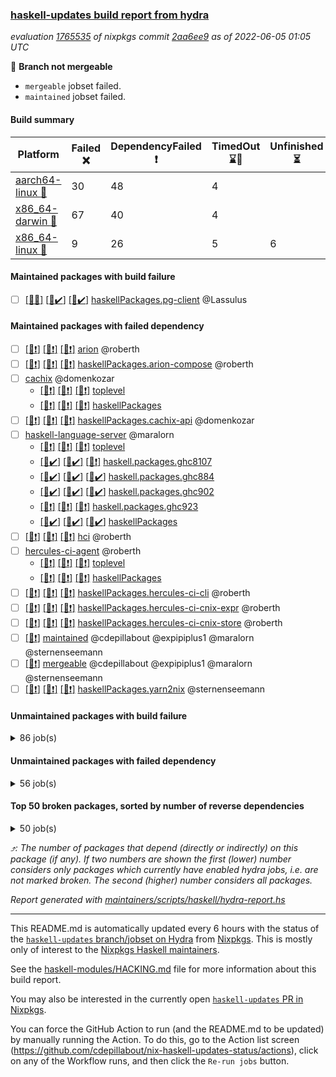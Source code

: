 ### [haskell-updates build report from hydra](https://hydra.nixos.org/jobset/nixpkgs/haskell-updates)
*evaluation [1765535](https://hydra.nixos.org/eval/1765535) of nixpkgs commit [2aa6ee9](https://github.com/NixOS/nixpkgs/commits/2aa6ee92a627fdd39fcf81d7ec6003015d192742) as of 2022-06-05 01:05 UTC*

:red_circle: **Branch not mergeable**
  * `mergeable` jobset failed.
  * `maintained` jobset failed.

#### Build summary

 | Platform | Failed :x: | DependencyFailed :heavy_exclamation_mark: | TimedOut :hourglass::no_entry_sign: | Unfinished :hourglass_flowing_sand: | Success :heavy_check_mark: | 
 | --- | --- | --- | --- | --- | --- | 
 | [aarch64-linux :iphone:](https://hydra.nixos.org/eval/1765535?filter=.aarch64-linux) | 30 | 48 | 4 |  | 6226 | 
 | [x86_64-darwin :apple:](https://hydra.nixos.org/eval/1765535?filter=.x86_64-darwin) | 67 | 40 | 4 |  | 6141 | 
 | [x86_64-linux :penguin:](https://hydra.nixos.org/eval/1765535?filter=.x86_64-linux) | 9 | 26 | 5 | 6 | 6294 | 
#### Maintained packages with build failure
- [ ] [[:iphone::x:]](https://hydra.nixos.org/build/179079397) [[:apple::heavy_check_mark:]](https://hydra.nixos.org/build/179066331) [[:penguin::heavy_check_mark:]](https://hydra.nixos.org/build/179069420) [haskellPackages.pg-client](https://hydra.nixos.org/eval/1765535?filter=haskellPackages.pg-client) @Lassulus
#### Maintained packages with failed dependency
- [ ] [[:iphone::heavy_exclamation_mark:]](https://hydra.nixos.org/build/179291064) [[:apple::heavy_exclamation_mark:]](https://hydra.nixos.org/build/179290608) [[:penguin::heavy_exclamation_mark:]](https://hydra.nixos.org/build/179290209) [arion](https://hydra.nixos.org/eval/1765535?filter=arion) @roberth
- [ ] [[:iphone::heavy_exclamation_mark:]](https://hydra.nixos.org/build/179290995) [[:apple::heavy_exclamation_mark:]](https://hydra.nixos.org/build/179290287) [[:penguin::heavy_exclamation_mark:]](https://hydra.nixos.org/build/179290649) [haskellPackages.arion-compose](https://hydra.nixos.org/eval/1765535?filter=haskellPackages.arion-compose) @roberth
- [ ] [cachix](https://hydra.nixos.org/eval/1765535?filter=cachix) @domenkozar
  - [[:iphone::heavy_exclamation_mark:]](https://hydra.nixos.org/build/179290182) [[:apple::heavy_exclamation_mark:]](https://hydra.nixos.org/build/179290999) [[:penguin::heavy_exclamation_mark:]](https://hydra.nixos.org/build/179290756) [toplevel](https://hydra.nixos.org/eval/1765535?filter=cachix)
  - [[:iphone::heavy_exclamation_mark:]](https://hydra.nixos.org/build/179290939) [[:apple::heavy_exclamation_mark:]](https://hydra.nixos.org/build/179289936) [[:penguin::heavy_exclamation_mark:]](https://hydra.nixos.org/build/179290699) [haskellPackages](https://hydra.nixos.org/eval/1765535?filter=haskellPackages.cachix)
- [ ] [[:iphone::heavy_exclamation_mark:]](https://hydra.nixos.org/build/179290328) [[:apple::heavy_exclamation_mark:]](https://hydra.nixos.org/build/179291065) [[:penguin::heavy_exclamation_mark:]](https://hydra.nixos.org/build/179290063) [haskellPackages.cachix-api](https://hydra.nixos.org/eval/1765535?filter=haskellPackages.cachix-api) @domenkozar
- [ ] [haskell-language-server](https://hydra.nixos.org/eval/1765535?filter=haskell-language-server) @maralorn
  - [[:iphone::heavy_exclamation_mark:]](https://hydra.nixos.org/build/179291238) [[:apple::heavy_exclamation_mark:]](https://hydra.nixos.org/build/179291090) [[:penguin::heavy_exclamation_mark:]](https://hydra.nixos.org/build/179291210) [toplevel](https://hydra.nixos.org/eval/1765535?filter=haskell-language-server)
  - [[:iphone::heavy_check_mark:]](https://hydra.nixos.org/build/179290920) [[:apple::heavy_check_mark:]](https://hydra.nixos.org/build/179290841) [[:penguin::heavy_exclamation_mark:]](https://hydra.nixos.org/build/179290498) [haskell.packages.ghc8107](https://hydra.nixos.org/eval/1765535?filter=haskell.packages.ghc8107.haskell-language-server)
  - [[:iphone::heavy_check_mark:]](https://hydra.nixos.org/build/179290660) [[:apple::heavy_check_mark:]](https://hydra.nixos.org/build/179290006) [[:penguin::heavy_check_mark:]](https://hydra.nixos.org/build/179290339) [haskell.packages.ghc884](https://hydra.nixos.org/eval/1765535?filter=haskell.packages.ghc884.haskell-language-server)
  - [[:iphone::heavy_check_mark:]](https://hydra.nixos.org/build/179289855) [[:apple::heavy_check_mark:]](https://hydra.nixos.org/build/179289944) [[:penguin::heavy_check_mark:]](https://hydra.nixos.org/build/179290014) [haskell.packages.ghc902](https://hydra.nixos.org/eval/1765535?filter=haskell.packages.ghc902.haskell-language-server)
  - [[:iphone::heavy_exclamation_mark:]](https://hydra.nixos.org/build/179291085) [[:apple::heavy_exclamation_mark:]](https://hydra.nixos.org/build/179290987) [[:penguin::heavy_exclamation_mark:]](https://hydra.nixos.org/build/179290738) [haskell.packages.ghc923](https://hydra.nixos.org/eval/1765535?filter=haskell.packages.ghc923.haskell-language-server)
  - [[:iphone::heavy_check_mark:]](https://hydra.nixos.org/build/179290303) [[:apple::heavy_check_mark:]](https://hydra.nixos.org/build/179290757) [[:penguin::heavy_check_mark:]](https://hydra.nixos.org/build/179291240) [haskellPackages](https://hydra.nixos.org/eval/1765535?filter=haskellPackages.haskell-language-server)
- [ ] [[:iphone::heavy_exclamation_mark:]](https://hydra.nixos.org/build/179291228) [[:apple::heavy_exclamation_mark:]](https://hydra.nixos.org/build/179290361) [[:penguin::heavy_exclamation_mark:]](https://hydra.nixos.org/build/179290454) [hci](https://hydra.nixos.org/eval/1765535?filter=hci) @roberth
- [ ] [hercules-ci-agent](https://hydra.nixos.org/eval/1765535?filter=hercules-ci-agent) @roberth
  - [[:iphone::heavy_exclamation_mark:]](https://hydra.nixos.org/build/179289817) [[:apple::heavy_exclamation_mark:]](https://hydra.nixos.org/build/179290186) [[:penguin::heavy_exclamation_mark:]](https://hydra.nixos.org/build/179290414) [toplevel](https://hydra.nixos.org/eval/1765535?filter=hercules-ci-agent)
  - [[:iphone::heavy_exclamation_mark:]](https://hydra.nixos.org/build/179290040) [[:apple::heavy_exclamation_mark:]](https://hydra.nixos.org/build/179290962) [[:penguin::heavy_exclamation_mark:]](https://hydra.nixos.org/build/179289927) [haskellPackages](https://hydra.nixos.org/eval/1765535?filter=haskellPackages.hercules-ci-agent)
- [ ] [[:iphone::heavy_exclamation_mark:]](https://hydra.nixos.org/build/179290157) [[:apple::heavy_exclamation_mark:]](https://hydra.nixos.org/build/179291023) [[:penguin::heavy_exclamation_mark:]](https://hydra.nixos.org/build/179291161) [haskellPackages.hercules-ci-cli](https://hydra.nixos.org/eval/1765535?filter=haskellPackages.hercules-ci-cli) @roberth
- [ ] [[:iphone::heavy_exclamation_mark:]](https://hydra.nixos.org/build/179291246) [[:apple::heavy_exclamation_mark:]](https://hydra.nixos.org/build/179290053) [[:penguin::heavy_exclamation_mark:]](https://hydra.nixos.org/build/179290544) [haskellPackages.hercules-ci-cnix-expr](https://hydra.nixos.org/eval/1765535?filter=haskellPackages.hercules-ci-cnix-expr) @roberth
- [ ] [[:iphone::heavy_exclamation_mark:]](https://hydra.nixos.org/build/179290687) [[:apple::heavy_exclamation_mark:]](https://hydra.nixos.org/build/179290853) [[:penguin::heavy_exclamation_mark:]](https://hydra.nixos.org/build/179290225) [haskellPackages.hercules-ci-cnix-store](https://hydra.nixos.org/eval/1765535?filter=haskellPackages.hercules-ci-cnix-store) @roberth
- [ ] [[:penguin::heavy_exclamation_mark:]](https://hydra.nixos.org/build/179312241) [maintained](https://hydra.nixos.org/eval/1765535?filter=maintained) @cdepillabout @expipiplus1 @maralorn @sternenseemann
- [ ] [[:penguin::heavy_exclamation_mark:]](https://hydra.nixos.org/build/179290930) [mergeable](https://hydra.nixos.org/eval/1765535?filter=mergeable) @cdepillabout @expipiplus1 @maralorn @sternenseemann
- [ ] [[:iphone::heavy_exclamation_mark:]](https://hydra.nixos.org/build/179290627) [[:apple::heavy_exclamation_mark:]](https://hydra.nixos.org/build/179290237) [[:penguin::heavy_exclamation_mark:]](https://hydra.nixos.org/build/179289720) [haskellPackages.yarn2nix](https://hydra.nixos.org/eval/1765535?filter=haskellPackages.yarn2nix) @sternenseemann
#### Unmaintained packages with build failure
<details><summary>86 job(s) </summary>

- [ ] [[:iphone::x:]](https://hydra.nixos.org/build/179289857) [[:apple::x:]](https://hydra.nixos.org/build/179290394) [[:penguin::x:]](https://hydra.nixos.org/build/179290823) [haskellPackages.protolude](https://hydra.nixos.org/eval/1765535?filter=haskellPackages.protolude)  :arrow_heading_up: 15 | 106
- [ ] [[:iphone::heavy_check_mark:]](https://hydra.nixos.org/build/179072015) [[:apple::x:]](https://hydra.nixos.org/build/179063516) [[:penguin::heavy_check_mark:]](https://hydra.nixos.org/build/179079506) [haskellPackages.di-core](https://hydra.nixos.org/eval/1765535?filter=haskellPackages.di-core)  :arrow_heading_up: 8 | 11
- [ ] [[:iphone::x:]](https://hydra.nixos.org/build/179071185) [[:apple::heavy_check_mark:]](https://hydra.nixos.org/build/179068059) [[:penguin::heavy_check_mark:]](https://hydra.nixos.org/build/179063826) [haskellPackages.OrderedBits](https://hydra.nixos.org/eval/1765535?filter=haskellPackages.OrderedBits)  :arrow_heading_up: 5 | 36
- [ ] [[:iphone::x:]](https://hydra.nixos.org/build/179069257) [[:apple::heavy_check_mark:]](https://hydra.nixos.org/build/179071228) [[:penguin::heavy_check_mark:]](https://hydra.nixos.org/build/179071226) [haskellPackages.hw-json-simd](https://hydra.nixos.org/eval/1765535?filter=haskellPackages.hw-json-simd)  :arrow_heading_up: 2 | 8
- [ ] [[:iphone::x:]](https://hydra.nixos.org/build/179065987) [[:apple::heavy_check_mark:]](https://hydra.nixos.org/build/179075164) [[:penguin::heavy_check_mark:]](https://hydra.nixos.org/build/179077934) [haskellPackages.hw-simd](https://hydra.nixos.org/eval/1765535?filter=haskellPackages.hw-simd)  :arrow_heading_up: 2 | 8
- [ ] [[:iphone::x:]](https://hydra.nixos.org/build/179289726) [[:apple::heavy_check_mark:]](https://hydra.nixos.org/build/179290108) [[:penguin::heavy_check_mark:]](https://hydra.nixos.org/build/179290785) [haskellPackages.flatparse](https://hydra.nixos.org/eval/1765535?filter=haskellPackages.flatparse)  :arrow_heading_up: 2 | 5
- [ ] [[:iphone::x:]](https://hydra.nixos.org/build/179064047) [[:apple::heavy_check_mark:]](https://hydra.nixos.org/build/179075726) [[:penguin::heavy_check_mark:]](https://hydra.nixos.org/build/179066492) [haskellPackages.quic](https://hydra.nixos.org/eval/1765535?filter=haskellPackages.quic)  :arrow_heading_up: 2 | 2
- [ ] [[:iphone::x:]](https://hydra.nixos.org/build/179064849) [[:apple::heavy_check_mark:]](https://hydra.nixos.org/build/179066591) [[:penguin::heavy_check_mark:]](https://hydra.nixos.org/build/179076598) [haskellPackages.freetype2](https://hydra.nixos.org/eval/1765535?filter=haskellPackages.freetype2)  :arrow_heading_up: 1 | 8
- [ ] [[:iphone::x:]](https://hydra.nixos.org/build/179066416) [[:apple::x:]](https://hydra.nixos.org/build/179077317) [[:penguin::heavy_check_mark:]](https://hydra.nixos.org/build/179073445) [haskellPackages.invertible](https://hydra.nixos.org/eval/1765535?filter=haskellPackages.invertible)  :arrow_heading_up: 1 | 5
- [ ] [[:iphone::x:]](https://hydra.nixos.org/build/179066907) [[:apple::heavy_check_mark:]](https://hydra.nixos.org/build/179063014) [[:penguin::heavy_check_mark:]](https://hydra.nixos.org/build/179065251) [haskellPackages.long-double](https://hydra.nixos.org/eval/1765535?filter=haskellPackages.long-double)  :arrow_heading_up: 1 | 2
- [ ] [[:iphone::x:]](https://hydra.nixos.org/build/179062753) [[:apple::x:]](https://hydra.nixos.org/build/179069557) [[:penguin::heavy_check_mark:]](https://hydra.nixos.org/build/179068287) [haskellPackages.easytensor](https://hydra.nixos.org/eval/1765535?filter=haskellPackages.easytensor)  :arrow_heading_up: 1 | 1
- [ ] [[:iphone::heavy_check_mark:]](https://hydra.nixos.org/build/179066266) [[:apple::x:]](https://hydra.nixos.org/build/179073489) [[:penguin::heavy_check_mark:]](https://hydra.nixos.org/build/179077924) [haskellPackages.grab](https://hydra.nixos.org/eval/1765535?filter=haskellPackages.grab)  :arrow_heading_up: 1 | 1
- [ ] [[:iphone::heavy_check_mark:]](https://hydra.nixos.org/build/179078946) [[:apple::x:]](https://hydra.nixos.org/build/179074000) [[:penguin::heavy_check_mark:]](https://hydra.nixos.org/build/179071674) [haskellPackages.keep-alive](https://hydra.nixos.org/eval/1765535?filter=haskellPackages.keep-alive)  :arrow_heading_up: 1 | 1
- [ ] [[:iphone::x:]](https://hydra.nixos.org/build/179062052) [[:apple::heavy_check_mark:]](https://hydra.nixos.org/build/179078236) [[:penguin::heavy_check_mark:]](https://hydra.nixos.org/build/179073709) [haskellPackages.nlopt-haskell](https://hydra.nixos.org/eval/1765535?filter=haskellPackages.nlopt-haskell)  :arrow_heading_up: 1 | 1
- [ ] [[:iphone::heavy_check_mark:]](https://hydra.nixos.org/build/179070564) [[:apple::x:]](https://hydra.nixos.org/build/179073841) [[:penguin::heavy_check_mark:]](https://hydra.nixos.org/build/179063192) [haskellPackages.sequence-formats](https://hydra.nixos.org/eval/1765535?filter=haskellPackages.sequence-formats)  :arrow_heading_up: 1 | 1
- [ ] [[:iphone::x:]](https://hydra.nixos.org/build/179078367) [[:apple::heavy_check_mark:]](https://hydra.nixos.org/build/179077748) [[:penguin::heavy_check_mark:]](https://hydra.nixos.org/build/179061888) [haskellPackages.swisstable](https://hydra.nixos.org/eval/1765535?filter=haskellPackages.swisstable)  :arrow_heading_up: 1 | 1
- [ ] [[:iphone::x:]](https://hydra.nixos.org/build/179071144) [[:apple::heavy_check_mark:]](https://hydra.nixos.org/build/179078269) [[:penguin::heavy_check_mark:]](https://hydra.nixos.org/build/179080527) [haskellPackages.unicode-properties](https://hydra.nixos.org/eval/1765535?filter=haskellPackages.unicode-properties)  :arrow_heading_up: 1 | 1
- [ ] [[:iphone::heavy_check_mark:]](https://hydra.nixos.org/build/179063529) [[:apple::x:]](https://hydra.nixos.org/build/179077204) [[:penguin::heavy_check_mark:]](https://hydra.nixos.org/build/179073303) [haskellPackages.zip](https://hydra.nixos.org/eval/1765535?filter=haskellPackages.zip)  :arrow_heading_up: 0 | 5
- [ ] [[:iphone::heavy_check_mark:]](https://hydra.nixos.org/build/179078671) [[:apple::x:]](https://hydra.nixos.org/build/179078612) [[:penguin::heavy_check_mark:]](https://hydra.nixos.org/build/179069097) [haskellPackages.PyF](https://hydra.nixos.org/eval/1765535?filter=haskellPackages.PyF)  :arrow_heading_up: 0 | 4
- [ ] [[:iphone::heavy_check_mark:]](https://hydra.nixos.org/build/179072055) [[:apple::x:]](https://hydra.nixos.org/build/179078039) [[:penguin::heavy_check_mark:]](https://hydra.nixos.org/build/179068269) [haskellPackages.hmidi](https://hydra.nixos.org/eval/1765535?filter=haskellPackages.hmidi)  :arrow_heading_up: 0 | 4
- [ ] [[:iphone::heavy_check_mark:]](https://hydra.nixos.org/build/179064212) [[:apple::x:]](https://hydra.nixos.org/build/179067470) [[:penguin::heavy_check_mark:]](https://hydra.nixos.org/build/179067662) [haskellPackages.posix-socket](https://hydra.nixos.org/eval/1765535?filter=haskellPackages.posix-socket)  :arrow_heading_up: 0 | 2
- [ ] [[:iphone::heavy_check_mark:]](https://hydra.nixos.org/build/179066446) [[:apple::x:]](https://hydra.nixos.org/build/179072918) [[:penguin::heavy_check_mark:]](https://hydra.nixos.org/build/179070755) [haskellPackages.gi-gdkx11](https://hydra.nixos.org/eval/1765535?filter=haskellPackages.gi-gdkx11)  :arrow_heading_up: 0 | 1
- [ ] [[:iphone::heavy_check_mark:]](https://hydra.nixos.org/build/179075182) [[:apple::x:]](https://hydra.nixos.org/build/179068241) [[:penguin::heavy_check_mark:]](https://hydra.nixos.org/build/179079129) [haskellPackages.hamid](https://hydra.nixos.org/eval/1765535?filter=haskellPackages.hamid)  :arrow_heading_up: 0 | 1
- [ ] [[:iphone::heavy_check_mark:]](https://hydra.nixos.org/build/179069659) [[:apple::x:]](https://hydra.nixos.org/build/179071126) [[:penguin::heavy_check_mark:]](https://hydra.nixos.org/build/179079563) [haskellPackages.hmatrix-morpheus](https://hydra.nixos.org/eval/1765535?filter=haskellPackages.hmatrix-morpheus)  :arrow_heading_up: 0 | 1
- [ ] [[:iphone::heavy_check_mark:]](https://hydra.nixos.org/build/179073746) [[:apple::x:]](https://hydra.nixos.org/build/179077643) [[:penguin::heavy_check_mark:]](https://hydra.nixos.org/build/179080493) [haskellPackages.huckleberry](https://hydra.nixos.org/eval/1765535?filter=haskellPackages.huckleberry)  :arrow_heading_up: 0 | 1
- [ ] [[:iphone::heavy_check_mark:]](https://hydra.nixos.org/build/179067431) [[:apple::x:]](https://hydra.nixos.org/build/179079172) [[:penguin::heavy_check_mark:]](https://hydra.nixos.org/build/179077069) [haskellPackages.openal-ffi](https://hydra.nixos.org/eval/1765535?filter=haskellPackages.openal-ffi)  :arrow_heading_up: 0 | 1
- [ ] [[:iphone::x:]](https://hydra.nixos.org/build/179070075) [[:apple::x:]](https://hydra.nixos.org/build/179079818) [[:penguin::x:]](https://hydra.nixos.org/build/179076127) [haskellPackages.pcre2](https://hydra.nixos.org/eval/1765535?filter=haskellPackages.pcre2)  :arrow_heading_up: 0 | 1
- [ ] [[:iphone::x:]](https://hydra.nixos.org/build/179065449) [[:apple::heavy_check_mark:]](https://hydra.nixos.org/build/179072649) [[:penguin::heavy_check_mark:]](https://hydra.nixos.org/build/179067032) [haskellPackages.picosat](https://hydra.nixos.org/eval/1765535?filter=haskellPackages.picosat)  :arrow_heading_up: 0 | 1
- [ ] [[:iphone::heavy_check_mark:]](https://hydra.nixos.org/build/179077629) [[:apple::x:]](https://hydra.nixos.org/build/179072654) [[:penguin::heavy_check_mark:]](https://hydra.nixos.org/build/179065194) [haskellPackages.select](https://hydra.nixos.org/eval/1765535?filter=haskellPackages.select)  :arrow_heading_up: 0 | 1
- [ ] [[:iphone::heavy_check_mark:]](https://hydra.nixos.org/build/179067209) [[:apple::x:]](https://hydra.nixos.org/build/179063690) [[:penguin::heavy_check_mark:]](https://hydra.nixos.org/build/179068800) [haskellPackages.sysinfo](https://hydra.nixos.org/eval/1765535?filter=haskellPackages.sysinfo)  :arrow_heading_up: 0 | 1
- [ ] [[:iphone::heavy_check_mark:]](https://hydra.nixos.org/build/179289742) [[:apple::heavy_check_mark:]](https://hydra.nixos.org/build/179289861) [[:penguin::x:]](https://hydra.nixos.org/build/179290590) [haskellPackages.yu-auth](https://hydra.nixos.org/eval/1765535?filter=haskellPackages.yu-auth)  :arrow_heading_up: 0 | 1
- [ ] [[:iphone::heavy_check_mark:]](https://hydra.nixos.org/build/179071092) [[:apple::x:]](https://hydra.nixos.org/build/179080756) [[:penguin::heavy_check_mark:]](https://hydra.nixos.org/build/179065681) [haskellPackages.FractalArt](https://hydra.nixos.org/eval/1765535?filter=haskellPackages.FractalArt) 
- [ ] [[:iphone::x:]](https://hydra.nixos.org/build/179062993) [[:apple::heavy_check_mark:]](https://hydra.nixos.org/build/179067400) [[:penguin::heavy_check_mark:]](https://hydra.nixos.org/build/179073212) [haskellPackages.HsASA](https://hydra.nixos.org/eval/1765535?filter=haskellPackages.HsASA) 
- [ ] [[:iphone::x:]](https://hydra.nixos.org/build/179289954) [[:apple::x:]](https://hydra.nixos.org/build/179290864) [[:penguin::x:]](https://hydra.nixos.org/build/179289825) [haskellPackages.NGLess](https://hydra.nixos.org/eval/1765535?filter=haskellPackages.NGLess) 
- [ ] [[:iphone::x:]](https://hydra.nixos.org/build/179290056) [[:apple::x:]](https://hydra.nixos.org/build/179289736) [[:penguin::x:]](https://hydra.nixos.org/build/179290975) [haskellPackages.aws-sns-verify](https://hydra.nixos.org/eval/1765535?filter=haskellPackages.aws-sns-verify) 
- [ ] [[:iphone::hourglass::no_entry_sign:]](https://hydra.nixos.org/build/179064497) [[:apple::x:]](https://hydra.nixos.org/build/179062384) [[:penguin::hourglass::no_entry_sign:]](https://hydra.nixos.org/build/179066691) [haskellPackages.bindings-common](https://hydra.nixos.org/eval/1765535?filter=haskellPackages.bindings-common) 
- [ ] [[:iphone::x:]](https://hydra.nixos.org/build/179289765) [[:apple::x:]](https://hydra.nixos.org/build/179289738) [[:penguin::x:]](https://hydra.nixos.org/build/179290382) [haskellPackages.call-plantuml](https://hydra.nixos.org/eval/1765535?filter=haskellPackages.call-plantuml) 
- [ ] [[:iphone::x:]](https://hydra.nixos.org/build/179291004) [[:apple::x:]](https://hydra.nixos.org/build/179291057) [[:penguin::x:]](https://hydra.nixos.org/build/179289962) [haskellPackages.chez-grater](https://hydra.nixos.org/eval/1765535?filter=haskellPackages.chez-grater) 
- [ ] [[:iphone::heavy_check_mark:]](https://hydra.nixos.org/build/179073684) [[:apple::x:]](https://hydra.nixos.org/build/179077115) [[:penguin::heavy_check_mark:]](https://hydra.nixos.org/build/179064418) [haskellPackages.chiphunk](https://hydra.nixos.org/eval/1765535?filter=haskellPackages.chiphunk) 
- [ ] [[:iphone::x:]](https://hydra.nixos.org/build/179290863) [[:apple::heavy_check_mark:]](https://hydra.nixos.org/build/179291122) [[:penguin::heavy_check_mark:]](https://hydra.nixos.org/build/179291222) [haskellPackages.comfort-fftw](https://hydra.nixos.org/eval/1765535?filter=haskellPackages.comfort-fftw) 
- [ ] [[:iphone::heavy_check_mark:]](https://hydra.nixos.org/build/179067240) [[:apple::x:]](https://hydra.nixos.org/build/179066776) [[:penguin::heavy_check_mark:]](https://hydra.nixos.org/build/179063089) [haskellPackages.diskhash](https://hydra.nixos.org/eval/1765535?filter=haskellPackages.diskhash) 
- [ ] [[:iphone::heavy_check_mark:]](https://hydra.nixos.org/build/179072726) [[:apple::x:]](https://hydra.nixos.org/build/179069153) [[:penguin::heavy_check_mark:]](https://hydra.nixos.org/build/179063920) [haskellPackages.env-extra](https://hydra.nixos.org/eval/1765535?filter=haskellPackages.env-extra) 
- [ ] [[:iphone::heavy_check_mark:]](https://hydra.nixos.org/build/179080379) [[:apple::x:]](https://hydra.nixos.org/build/179069971) [[:penguin::heavy_check_mark:]](https://hydra.nixos.org/build/179066173) [haskellPackages.epub-tools](https://hydra.nixos.org/eval/1765535?filter=haskellPackages.epub-tools) 
- [ ] [[:iphone::heavy_check_mark:]](https://hydra.nixos.org/build/179080024) [[:apple::x:]](https://hydra.nixos.org/build/179075268) [[:penguin::heavy_check_mark:]](https://hydra.nixos.org/build/179073623) [haskellPackages.fudgets](https://hydra.nixos.org/eval/1765535?filter=haskellPackages.fudgets) 
- [ ] [[:iphone::heavy_check_mark:]](https://hydra.nixos.org/build/179290752) [[:apple::x:]](https://hydra.nixos.org/build/179291009) [[:penguin::heavy_check_mark:]](https://hydra.nixos.org/build/179290988) [haskellPackages.gerrit](https://hydra.nixos.org/eval/1765535?filter=haskellPackages.gerrit) 
- [ ] [[:iphone::heavy_check_mark:]](https://hydra.nixos.org/build/179290291) [[:apple::x:]](https://hydra.nixos.org/build/179289980) [[:penguin::heavy_check_mark:]](https://hydra.nixos.org/build/179289981) [haskellPackages.ghc-gc-hook](https://hydra.nixos.org/eval/1765535?filter=haskellPackages.ghc-gc-hook) 
- [ ] [[:apple::x:]](https://hydra.nixos.org/build/179066419) [haskellPackages.gi-gtkosxapplication](https://hydra.nixos.org/eval/1765535?filter=haskellPackages.gi-gtkosxapplication) 
- [ ] [[:iphone::x:]](https://hydra.nixos.org/build/179072860) [[:penguin::heavy_check_mark:]](https://hydra.nixos.org/build/179063811) [haskellPackages.gnome-keyring](https://hydra.nixos.org/eval/1765535?filter=haskellPackages.gnome-keyring) 
- [ ] [[:apple::x:]](https://hydra.nixos.org/build/179069635) [haskellPackages.gtk-mac-integration](https://hydra.nixos.org/eval/1765535?filter=haskellPackages.gtk-mac-integration) 
- [ ] [[:iphone::heavy_check_mark:]](https://hydra.nixos.org/build/179076974) [[:apple::x:]](https://hydra.nixos.org/build/179067045) [[:penguin::heavy_check_mark:]](https://hydra.nixos.org/build/179070965) [haskellPackages.gtk-traymanager](https://hydra.nixos.org/eval/1765535?filter=haskellPackages.gtk-traymanager) 
- [ ] [[:apple::x:]](https://hydra.nixos.org/build/179080546) [haskellPackages.gtk3-mac-integration](https://hydra.nixos.org/eval/1765535?filter=haskellPackages.gtk3-mac-integration) 
- [ ] [[:iphone::heavy_check_mark:]](https://hydra.nixos.org/build/179061971) [[:apple::x:]](https://hydra.nixos.org/build/179063426) [[:penguin::heavy_check_mark:]](https://hydra.nixos.org/build/179071646) [haskellPackages.hid](https://hydra.nixos.org/eval/1765535?filter=haskellPackages.hid) 
- [ ] [[:iphone::heavy_check_mark:]](https://hydra.nixos.org/build/179072433) [[:apple::x:]](https://hydra.nixos.org/build/179080030) [[:penguin::heavy_check_mark:]](https://hydra.nixos.org/build/179068258) [haskellPackages.higher-leveldb](https://hydra.nixos.org/eval/1765535?filter=haskellPackages.higher-leveldb) 
- [ ] [[:iphone::heavy_check_mark:]](https://hydra.nixos.org/build/179061798) [[:apple::x:]](https://hydra.nixos.org/build/179069421) [[:penguin::heavy_check_mark:]](https://hydra.nixos.org/build/179068345) [haskellPackages.hinotify-conduit](https://hydra.nixos.org/eval/1765535?filter=haskellPackages.hinotify-conduit) 
- [ ] [[:iphone::heavy_check_mark:]](https://hydra.nixos.org/build/179061598) [[:apple::x:]](https://hydra.nixos.org/build/179063833) [[:penguin::heavy_check_mark:]](https://hydra.nixos.org/build/179078483) [haskellPackages.hssh](https://hydra.nixos.org/eval/1765535?filter=haskellPackages.hssh) 
- [ ] [[:iphone::heavy_check_mark:]](https://hydra.nixos.org/build/179078447) [[:apple::x:]](https://hydra.nixos.org/build/179064179) [[:penguin::heavy_check_mark:]](https://hydra.nixos.org/build/179065544) [haskellPackages.hsshellscript](https://hydra.nixos.org/eval/1765535?filter=haskellPackages.hsshellscript) 
- [ ] [[:iphone::heavy_check_mark:]](https://hydra.nixos.org/build/179074844) [[:apple::x:]](https://hydra.nixos.org/build/179063095) [[:penguin::heavy_check_mark:]](https://hydra.nixos.org/build/179078906) [haskellPackages.hssourceinfo](https://hydra.nixos.org/eval/1765535?filter=haskellPackages.hssourceinfo) 
- [ ] [[:iphone::heavy_check_mark:]](https://hydra.nixos.org/build/179068045) [[:apple::x:]](https://hydra.nixos.org/build/179079348) [[:penguin::heavy_check_mark:]](https://hydra.nixos.org/build/179070084) [haskellPackages.ipcvar](https://hydra.nixos.org/eval/1765535?filter=haskellPackages.ipcvar) 
- [ ] [[:iphone::x:]](https://hydra.nixos.org/build/179071989) [[:apple::heavy_check_mark:]](https://hydra.nixos.org/build/179071089) [[:penguin::heavy_check_mark:]](https://hydra.nixos.org/build/179063380) [haskellPackages.jammittools](https://hydra.nixos.org/eval/1765535?filter=haskellPackages.jammittools) 
- [ ] [[:apple::x:]](https://hydra.nixos.org/build/179073560) [haskellPackages.kqueue](https://hydra.nixos.org/eval/1765535?filter=haskellPackages.kqueue) 
- [ ] [[:iphone::heavy_check_mark:]](https://hydra.nixos.org/build/179074199) [[:apple::x:]](https://hydra.nixos.org/build/179064612) [[:penguin::heavy_check_mark:]](https://hydra.nixos.org/build/179063995) [haskellPackages.leveldb-haskell-fork](https://hydra.nixos.org/eval/1765535?filter=haskellPackages.leveldb-haskell-fork) 
- [ ] [[:iphone::heavy_check_mark:]](https://hydra.nixos.org/build/179073139) [[:apple::x:]](https://hydra.nixos.org/build/179061940) [[:penguin::heavy_check_mark:]](https://hydra.nixos.org/build/179080260) [haskellPackages.linux-framebuffer](https://hydra.nixos.org/eval/1765535?filter=haskellPackages.linux-framebuffer) 
- [ ] [[:iphone::heavy_check_mark:]](https://hydra.nixos.org/build/179063965) [[:apple::x:]](https://hydra.nixos.org/build/179078873) [[:penguin::heavy_check_mark:]](https://hydra.nixos.org/build/179074478) [haskellPackages.mediawiki2latex](https://hydra.nixos.org/eval/1765535?filter=haskellPackages.mediawiki2latex) 
- [ ] [[:iphone::heavy_check_mark:]](https://hydra.nixos.org/build/179069027) [[:apple::x:]](https://hydra.nixos.org/build/179071937) [[:penguin::heavy_check_mark:]](https://hydra.nixos.org/build/179079130) [haskellPackages.mercury-api](https://hydra.nixos.org/eval/1765535?filter=haskellPackages.mercury-api) 
- [ ] [[:iphone::heavy_check_mark:]](https://hydra.nixos.org/build/179068290) [[:apple::x:]](https://hydra.nixos.org/build/179080076) [[:penguin::heavy_check_mark:]](https://hydra.nixos.org/build/179074457) [haskellPackages.nano-cryptr](https://hydra.nixos.org/eval/1765535?filter=haskellPackages.nano-cryptr) 
- [ ] [[:iphone::heavy_check_mark:]](https://hydra.nixos.org/build/179289872) [[:apple::x:]](https://hydra.nixos.org/build/179289911) [[:penguin::heavy_check_mark:]](https://hydra.nixos.org/build/179289764) [haskellPackages.persistent-pagination](https://hydra.nixos.org/eval/1765535?filter=haskellPackages.persistent-pagination) 
- [ ] [[:iphone::heavy_check_mark:]](https://hydra.nixos.org/build/179071816) [[:apple::x:]](https://hydra.nixos.org/build/179073643) [[:penguin::heavy_check_mark:]](https://hydra.nixos.org/build/179072304) [haskellPackages.phatsort](https://hydra.nixos.org/eval/1765535?filter=haskellPackages.phatsort) 
- [ ] [[:iphone::heavy_check_mark:]](https://hydra.nixos.org/build/179073647) [[:apple::x:]](https://hydra.nixos.org/build/179080408) [[:penguin::heavy_check_mark:]](https://hydra.nixos.org/build/179070022) [haskellPackages.ping-wrapper](https://hydra.nixos.org/eval/1765535?filter=haskellPackages.ping-wrapper) 
- [ ] [[:iphone::x:]](https://hydra.nixos.org/build/179289808) [[:apple::x:]](https://hydra.nixos.org/build/179289908) [[:penguin::x:]](https://hydra.nixos.org/build/179290906) [haskellPackages.polysemy-managed](https://hydra.nixos.org/eval/1765535?filter=haskellPackages.polysemy-managed) 
- [ ] [[:iphone::heavy_check_mark:]](https://hydra.nixos.org/build/179071908) [[:apple::x:]](https://hydra.nixos.org/build/179075532) [[:penguin::heavy_check_mark:]](https://hydra.nixos.org/build/179079347) [haskellPackages.posix-timer](https://hydra.nixos.org/eval/1765535?filter=haskellPackages.posix-timer) 
- [ ] [[:iphone::heavy_check_mark:]](https://hydra.nixos.org/build/179075838) [[:apple::x:]](https://hydra.nixos.org/build/179065867) [[:penguin::heavy_check_mark:]](https://hydra.nixos.org/build/179077987) [haskellPackages.pthread](https://hydra.nixos.org/eval/1765535?filter=haskellPackages.pthread) 
- [ ] [[:iphone::x:]](https://hydra.nixos.org/build/179076975) [[:apple::heavy_check_mark:]](https://hydra.nixos.org/build/179067319) [[:penguin::heavy_check_mark:]](https://hydra.nixos.org/build/179062948) [haskellPackages.risc386](https://hydra.nixos.org/eval/1765535?filter=haskellPackages.risc386) 
- [ ] [[:iphone::heavy_check_mark:]](https://hydra.nixos.org/build/179069415) [[:apple::x:]](https://hydra.nixos.org/build/179073373) [[:penguin::heavy_check_mark:]](https://hydra.nixos.org/build/179074823) [haskellPackages.scenegraph](https://hydra.nixos.org/eval/1765535?filter=haskellPackages.scenegraph) 
- [ ] [[:iphone::heavy_check_mark:]](https://hydra.nixos.org/build/179063362) [[:apple::x:]](https://hydra.nixos.org/build/179067157) [[:penguin::heavy_check_mark:]](https://hydra.nixos.org/build/179069901) [haskellPackages.sfml-audio](https://hydra.nixos.org/eval/1765535?filter=haskellPackages.sfml-audio) 
- [ ] [[:iphone::heavy_check_mark:]](https://hydra.nixos.org/build/179079829) [[:apple::x:]](https://hydra.nixos.org/build/179078716) [[:penguin::heavy_check_mark:]](https://hydra.nixos.org/build/179072353) [haskellPackages.shared-memory](https://hydra.nixos.org/eval/1765535?filter=haskellPackages.shared-memory) 
- [ ] [[:iphone::heavy_check_mark:]](https://hydra.nixos.org/build/179068637) [[:apple::x:]](https://hydra.nixos.org/build/179072695) [[:penguin::heavy_check_mark:]](https://hydra.nixos.org/build/179069692) [haskellPackages.skews](https://hydra.nixos.org/eval/1765535?filter=haskellPackages.skews) 
- [ ] [[:iphone::x:]](https://hydra.nixos.org/build/179079291) [[:apple::x:]](https://hydra.nixos.org/build/179078891) [[:penguin::heavy_check_mark:]](https://hydra.nixos.org/build/179068825) [haskellPackages.slugify](https://hydra.nixos.org/eval/1765535?filter=haskellPackages.slugify) 
- [ ] [[:iphone::heavy_check_mark:]](https://hydra.nixos.org/build/179080373) [[:apple::x:]](https://hydra.nixos.org/build/179072670) [[:penguin::heavy_check_mark:]](https://hydra.nixos.org/build/179071968) [haskellPackages.tailfile-hinotify](https://hydra.nixos.org/eval/1765535?filter=haskellPackages.tailfile-hinotify) 
- [ ] [[:iphone::heavy_check_mark:]](https://hydra.nixos.org/build/179070427) [[:apple::x:]](https://hydra.nixos.org/build/179063366) [[:penguin::heavy_check_mark:]](https://hydra.nixos.org/build/179074860) [haskellPackages.tini](https://hydra.nixos.org/eval/1765535?filter=haskellPackages.tini) 
- [ ] [[:iphone::x:]](https://hydra.nixos.org/build/179290530) [[:apple::x:]](https://hydra.nixos.org/build/179290983) [[:penguin::x:]](https://hydra.nixos.org/build/179290099) [haskellPackages.wai-handler-hal](https://hydra.nixos.org/eval/1765535?filter=haskellPackages.wai-handler-hal) 
- [ ] [[:iphone::x:]](https://hydra.nixos.org/build/179065640) [[:apple::heavy_check_mark:]](https://hydra.nixos.org/build/179067242) [[:penguin::heavy_check_mark:]](https://hydra.nixos.org/build/179080300) [haskellPackages.wiringPi](https://hydra.nixos.org/eval/1765535?filter=haskellPackages.wiringPi) 
- [ ] [[:iphone::x:]](https://hydra.nixos.org/build/179066662) [[:apple::heavy_check_mark:]](https://hydra.nixos.org/build/179077309) [[:penguin::heavy_check_mark:]](https://hydra.nixos.org/build/179066209) [haskellPackages.x86-64bit](https://hydra.nixos.org/eval/1765535?filter=haskellPackages.x86-64bit) 
- [ ] [[:iphone::heavy_check_mark:]](https://hydra.nixos.org/build/179067680) [[:apple::x:]](https://hydra.nixos.org/build/179064378) [[:penguin::heavy_check_mark:]](https://hydra.nixos.org/build/179065946) [haskellPackages.xmonad-utils](https://hydra.nixos.org/eval/1765535?filter=haskellPackages.xmonad-utils) 
- [ ] [[:iphone::heavy_check_mark:]](https://hydra.nixos.org/build/179075430) [[:apple::x:]](https://hydra.nixos.org/build/179067953) [[:penguin::heavy_check_mark:]](https://hydra.nixos.org/build/179065799) [haskellPackages.yoga](https://hydra.nixos.org/eval/1765535?filter=haskellPackages.yoga) 
- [ ] [[:iphone::heavy_check_mark:]](https://hydra.nixos.org/build/179079532) [[:apple::x:]](https://hydra.nixos.org/build/179065669) [[:penguin::heavy_check_mark:]](https://hydra.nixos.org/build/179075069) [haskellPackages.zot](https://hydra.nixos.org/eval/1765535?filter=haskellPackages.zot) 
- [ ] [[:iphone::heavy_check_mark:]](https://hydra.nixos.org/build/179066474) [[:apple::x:]](https://hydra.nixos.org/build/179064085) [[:penguin::heavy_check_mark:]](https://hydra.nixos.org/build/179066132) [haskellPackages.zxcvbn-c](https://hydra.nixos.org/eval/1765535?filter=haskellPackages.zxcvbn-c) 
</details>

#### Unmaintained packages with failed dependency
<details><summary>56 job(s) </summary>

- [ ] [[:iphone::heavy_check_mark:]](https://hydra.nixos.org/build/179070983) [[:apple::heavy_exclamation_mark:]](https://hydra.nixos.org/build/179072217) [[:penguin::heavy_check_mark:]](https://hydra.nixos.org/build/179075865) [haskellPackages.di-handle](https://hydra.nixos.org/eval/1765535?filter=haskellPackages.di-handle)  :arrow_heading_up: 6 | 9
- [ ] [[:iphone::heavy_check_mark:]](https://hydra.nixos.org/build/179071514) [[:apple::heavy_exclamation_mark:]](https://hydra.nixos.org/build/179068809) [[:penguin::heavy_check_mark:]](https://hydra.nixos.org/build/179079272) [haskellPackages.di-monad](https://hydra.nixos.org/eval/1765535?filter=haskellPackages.di-monad)  :arrow_heading_up: 6 | 9
- [ ] [[:iphone::heavy_check_mark:]](https://hydra.nixos.org/build/179061716) [[:apple::heavy_exclamation_mark:]](https://hydra.nixos.org/build/179072623) [[:penguin::heavy_check_mark:]](https://hydra.nixos.org/build/179068300) [haskellPackages.di-df1](https://hydra.nixos.org/eval/1765535?filter=haskellPackages.di-df1)  :arrow_heading_up: 5 | 8
- [ ] [[:iphone::heavy_exclamation_mark:]](https://hydra.nixos.org/build/179080738) [[:apple::heavy_check_mark:]](https://hydra.nixos.org/build/179062834) [[:penguin::heavy_check_mark:]](https://hydra.nixos.org/build/179065442) [haskellPackages.PrimitiveArray](https://hydra.nixos.org/eval/1765535?filter=haskellPackages.PrimitiveArray)  :arrow_heading_up: 4 | 35
- [ ] [[:iphone::heavy_exclamation_mark:]](https://hydra.nixos.org/build/179069242) [[:apple::heavy_check_mark:]](https://hydra.nixos.org/build/179062020) [[:penguin::heavy_check_mark:]](https://hydra.nixos.org/build/179068162) [haskellPackages.BiobaseTypes](https://hydra.nixos.org/eval/1765535?filter=haskellPackages.BiobaseTypes)  :arrow_heading_up: 3 | 21
- [ ] [[:iphone::heavy_exclamation_mark:]](https://hydra.nixos.org/build/179067202) [[:apple::heavy_check_mark:]](https://hydra.nixos.org/build/179068214) [[:penguin::heavy_check_mark:]](https://hydra.nixos.org/build/179070973) [haskellPackages.BiobaseENA](https://hydra.nixos.org/eval/1765535?filter=haskellPackages.BiobaseENA)  :arrow_heading_up: 1 | 18
- [ ] [[:iphone::heavy_check_mark:]](https://hydra.nixos.org/build/179076522) [[:apple::heavy_exclamation_mark:]](https://hydra.nixos.org/build/179063764) [[:penguin::heavy_check_mark:]](https://hydra.nixos.org/build/179069376) [haskellPackages.di-polysemy](https://hydra.nixos.org/eval/1765535?filter=haskellPackages.di-polysemy)  :arrow_heading_up: 1 | 4
- [ ] [[:iphone::heavy_exclamation_mark:]](https://hydra.nixos.org/build/179289701) [[:apple::heavy_check_mark:]](https://hydra.nixos.org/build/179290825) [[:penguin::heavy_check_mark:]](https://hydra.nixos.org/build/179289863) [haskellPackages.exon](https://hydra.nixos.org/eval/1765535?filter=haskellPackages.exon)  :arrow_heading_up: 1 | 3
- [ ] [hoogle](https://hydra.nixos.org/eval/1765535?filter=hoogle)  :arrow_heading_up: 1 | 3
  - [[:iphone::heavy_check_mark:]](https://hydra.nixos.org/build/179290948) [[:apple::heavy_check_mark:]](https://hydra.nixos.org/build/179290904) [[:penguin::heavy_check_mark:]](https://hydra.nixos.org/build/179289735) [haskell.packages.ghc8107](https://hydra.nixos.org/eval/1765535?filter=haskell.packages.ghc8107.hoogle)
  - [[:iphone::heavy_check_mark:]](https://hydra.nixos.org/build/179291249) [[:apple::heavy_check_mark:]](https://hydra.nixos.org/build/179291026) [[:penguin::heavy_check_mark:]](https://hydra.nixos.org/build/179290150) [haskell.packages.ghc884](https://hydra.nixos.org/eval/1765535?filter=haskell.packages.ghc884.hoogle)
  - [[:iphone::heavy_check_mark:]](https://hydra.nixos.org/build/179290852) [[:apple::heavy_check_mark:]](https://hydra.nixos.org/build/179290082) [[:penguin::heavy_check_mark:]](https://hydra.nixos.org/build/179290831) [haskell.packages.ghc902](https://hydra.nixos.org/eval/1765535?filter=haskell.packages.ghc902.hoogle)
  - [[:iphone::heavy_exclamation_mark:]](https://hydra.nixos.org/build/179290476) [[:apple::heavy_check_mark:]](https://hydra.nixos.org/build/179290137) [[:penguin::heavy_check_mark:]](https://hydra.nixos.org/build/179290550) [haskell.packages.ghc923](https://hydra.nixos.org/eval/1765535?filter=haskell.packages.ghc923.hoogle)
  - [[:iphone::heavy_check_mark:]](https://hydra.nixos.org/build/179291069) [[:apple::heavy_check_mark:]](https://hydra.nixos.org/build/179290857) [[:penguin::heavy_check_mark:]](https://hydra.nixos.org/build/179290845) [haskellPackages](https://hydra.nixos.org/eval/1765535?filter=haskellPackages.hoogle)
- [ ] [[:iphone::heavy_exclamation_mark:]](https://hydra.nixos.org/build/179076844) [[:apple::heavy_check_mark:]](https://hydra.nixos.org/build/179065894) [[:penguin::heavy_check_mark:]](https://hydra.nixos.org/build/179071809) [haskellPackages.http3](https://hydra.nixos.org/eval/1765535?filter=haskellPackages.http3)  :arrow_heading_up: 1 | 1
- [ ] [[:iphone::heavy_check_mark:]](https://hydra.nixos.org/build/179080257) [[:apple::heavy_exclamation_mark:]](https://hydra.nixos.org/build/179073586) [[:penguin::heavy_check_mark:]](https://hydra.nixos.org/build/179079745) [haskellPackages.moto](https://hydra.nixos.org/eval/1765535?filter=haskellPackages.moto)  :arrow_heading_up: 1 | 1
- [ ] [[:iphone::heavy_check_mark:]](https://hydra.nixos.org/build/179074242) [[:apple::heavy_exclamation_mark:]](https://hydra.nixos.org/build/179066837) [[:penguin::heavy_check_mark:]](https://hydra.nixos.org/build/179070362) [haskellPackages.wss-client](https://hydra.nixos.org/eval/1765535?filter=haskellPackages.wss-client)  :arrow_heading_up: 1 | 1
- [ ] [[:iphone::heavy_exclamation_mark:]](https://hydra.nixos.org/build/179077533) [[:apple::heavy_check_mark:]](https://hydra.nixos.org/build/179067783) [[:penguin::heavy_check_mark:]](https://hydra.nixos.org/build/179078302) [haskellPackages.BiobaseXNA](https://hydra.nixos.org/eval/1765535?filter=haskellPackages.BiobaseXNA)  :arrow_heading_up: 0 | 17
- [ ] [[:iphone::heavy_exclamation_mark:]](https://hydra.nixos.org/build/179290336) [[:apple::heavy_exclamation_mark:]](https://hydra.nixos.org/build/179290571) [[:penguin::heavy_exclamation_mark:]](https://hydra.nixos.org/build/179289833) [haskell.packages.ghc8107.purescript](https://hydra.nixos.org/eval/1765535?filter=haskell.packages.ghc8107.purescript)  :arrow_heading_up: 0 | 8
- [ ] [[:iphone::heavy_exclamation_mark:]](https://hydra.nixos.org/build/179075942) [[:apple::heavy_check_mark:]](https://hydra.nixos.org/build/179076032) [[:penguin::heavy_check_mark:]](https://hydra.nixos.org/build/179064939) [haskellPackages.hw-json-standard-cursor](https://hydra.nixos.org/eval/1765535?filter=haskellPackages.hw-json-standard-cursor)  :arrow_heading_up: 0 | 6
- [ ] [[:iphone::heavy_exclamation_mark:]](https://hydra.nixos.org/build/179068246) [[:apple::heavy_check_mark:]](https://hydra.nixos.org/build/179076164) [[:penguin::heavy_check_mark:]](https://hydra.nixos.org/build/179062184) [haskellPackages.hw-json-simple-cursor](https://hydra.nixos.org/eval/1765535?filter=haskellPackages.hw-json-simple-cursor)  :arrow_heading_up: 0 | 4
- [ ] [[:iphone::heavy_exclamation_mark:]](https://hydra.nixos.org/build/179290913) [[:apple::heavy_check_mark:]](https://hydra.nixos.org/build/179290631) [[:penguin::heavy_check_mark:]](https://hydra.nixos.org/build/179291209) [haskellPackages.BiobaseFasta](https://hydra.nixos.org/eval/1765535?filter=haskellPackages.BiobaseFasta)  :arrow_heading_up: 0 | 3
- [ ] [[:iphone::heavy_exclamation_mark:]](https://hydra.nixos.org/build/179073724) [[:apple::heavy_check_mark:]](https://hydra.nixos.org/build/179062156) [[:penguin::heavy_check_mark:]](https://hydra.nixos.org/build/179075437) [haskellPackages.hw-dsv](https://hydra.nixos.org/eval/1765535?filter=haskellPackages.hw-dsv)  :arrow_heading_up: 0 | 3
- [ ] [[:iphone::heavy_exclamation_mark:]](https://hydra.nixos.org/build/179289723) [[:apple::heavy_exclamation_mark:]](https://hydra.nixos.org/build/179290241) [[:penguin::heavy_exclamation_mark:]](https://hydra.nixos.org/build/179289912) [haskell.packages.ghc8107.purescript-cst](https://hydra.nixos.org/eval/1765535?filter=haskell.packages.ghc8107.purescript-cst)  :arrow_heading_up: 0 | 3
- [ ] [[:iphone::heavy_check_mark:]](https://hydra.nixos.org/build/179074702) [[:apple::heavy_exclamation_mark:]](https://hydra.nixos.org/build/179061581) [[:penguin::heavy_check_mark:]](https://hydra.nixos.org/build/179075723) [haskellPackages.di](https://hydra.nixos.org/eval/1765535?filter=haskellPackages.di)  :arrow_heading_up: 0 | 2
- [ ] [[:iphone::heavy_exclamation_mark:]](https://hydra.nixos.org/build/179289956) [[:apple::heavy_check_mark:]](https://hydra.nixos.org/build/179289869) [[:penguin::heavy_check_mark:]](https://hydra.nixos.org/build/179291039) [haskellPackages.polysemy-http](https://hydra.nixos.org/eval/1765535?filter=haskellPackages.polysemy-http)  :arrow_heading_up: 0 | 2
- [ ] [[:iphone::heavy_exclamation_mark:]](https://hydra.nixos.org/build/179064709) [[:apple::heavy_exclamation_mark:]](https://hydra.nixos.org/build/179062645) [[:penguin::heavy_check_mark:]](https://hydra.nixos.org/build/179079262) [haskellPackages.invertible-hxt](https://hydra.nixos.org/eval/1765535?filter=haskellPackages.invertible-hxt)  :arrow_heading_up: 0 | 1
- [ ] [[:iphone::heavy_exclamation_mark:]](https://hydra.nixos.org/build/179289983) [[:apple::heavy_check_mark:]](https://hydra.nixos.org/build/179290635) [[:penguin::heavy_check_mark:]](https://hydra.nixos.org/build/179290524) [haskellPackages.align-audio](https://hydra.nixos.org/eval/1765535?filter=haskellPackages.align-audio) 
- [ ] [[:iphone::heavy_exclamation_mark:]](https://hydra.nixos.org/build/179290548) [[:apple::heavy_exclamation_mark:]](https://hydra.nixos.org/build/179290398) [[:penguin::heavy_exclamation_mark:]](https://hydra.nixos.org/build/179289949) [haskellPackages.deepl](https://hydra.nixos.org/eval/1765535?filter=haskellPackages.deepl) 
- [ ] [[:iphone::heavy_exclamation_mark:]](https://hydra.nixos.org/build/179074482) [[:apple::heavy_exclamation_mark:]](https://hydra.nixos.org/build/179073189) [[:penguin::heavy_check_mark:]](https://hydra.nixos.org/build/179065292) [haskellPackages.easytensor-vulkan](https://hydra.nixos.org/eval/1765535?filter=haskellPackages.easytensor-vulkan) 
- [ ] [[:iphone::heavy_check_mark:]](https://hydra.nixos.org/build/179080648) [[:apple::heavy_exclamation_mark:]](https://hydra.nixos.org/build/179062422) [[:penguin::heavy_check_mark:]](https://hydra.nixos.org/build/179064448) [haskellPackages.grab-form](https://hydra.nixos.org/eval/1765535?filter=haskellPackages.grab-form) 
- [ ] [[:iphone::heavy_exclamation_mark:]](https://hydra.nixos.org/build/179290996) [[:apple::heavy_exclamation_mark:]](https://hydra.nixos.org/build/179290781) [[:penguin::heavy_exclamation_mark:]](https://hydra.nixos.org/build/179290112) [haskellPackages.greenclip](https://hydra.nixos.org/eval/1765535?filter=haskellPackages.greenclip) 
- [ ] [[:iphone::heavy_exclamation_mark:]](https://hydra.nixos.org/build/179067618) [[:apple::heavy_check_mark:]](https://hydra.nixos.org/build/179076454) [[:penguin::heavy_check_mark:]](https://hydra.nixos.org/build/179065362) [haskellPackages.harfbuzz-pure](https://hydra.nixos.org/eval/1765535?filter=haskellPackages.harfbuzz-pure) 
- [ ] [[:iphone::heavy_exclamation_mark:]](https://hydra.nixos.org/build/179290861) [[:apple::heavy_exclamation_mark:]](https://hydra.nixos.org/build/179290457) [[:penguin::heavy_exclamation_mark:]](https://hydra.nixos.org/build/179290815) [haskellPackages.hasql-pipes](https://hydra.nixos.org/eval/1765535?filter=haskellPackages.hasql-pipes) 
- [ ] [[:iphone::heavy_exclamation_mark:]](https://hydra.nixos.org/build/179070771) [[:apple::heavy_check_mark:]](https://hydra.nixos.org/build/179074263) [[:penguin::heavy_check_mark:]](https://hydra.nixos.org/build/179080405) [haskellPackages.hmatrix-nlopt](https://hydra.nixos.org/eval/1765535?filter=haskellPackages.hmatrix-nlopt) 
- [ ] [[:iphone::heavy_exclamation_mark:]](https://hydra.nixos.org/build/179071518) [[:apple::heavy_check_mark:]](https://hydra.nixos.org/build/179078819) [[:penguin::heavy_check_mark:]](https://hydra.nixos.org/build/179067698) [haskellPackages.hs-swisstable-hashtables-class](https://hydra.nixos.org/eval/1765535?filter=haskellPackages.hs-swisstable-hashtables-class) 
- [ ] [[:iphone::heavy_exclamation_mark:]](https://hydra.nixos.org/build/179072949) [[:apple::heavy_check_mark:]](https://hydra.nixos.org/build/179078267) [[:penguin::heavy_check_mark:]](https://hydra.nixos.org/build/179075055) [haskellPackages.hw-simd-cli](https://hydra.nixos.org/eval/1765535?filter=haskellPackages.hw-simd-cli) 
- [ ] [[:iphone::heavy_exclamation_mark:]](https://hydra.nixos.org/build/179079161) [[:apple::heavy_check_mark:]](https://hydra.nixos.org/build/179061880) [[:penguin::heavy_check_mark:]](https://hydra.nixos.org/build/179063408) [haskellPackages.kmn-programming](https://hydra.nixos.org/eval/1765535?filter=haskellPackages.kmn-programming) 
- [ ] [[:iphone::heavy_exclamation_mark:]](https://hydra.nixos.org/build/179290921) [[:apple::heavy_exclamation_mark:]](https://hydra.nixos.org/build/179289891) [[:penguin::heavy_exclamation_mark:]](https://hydra.nixos.org/build/179290925) [haskellPackages.logger-thread](https://hydra.nixos.org/eval/1765535?filter=haskellPackages.logger-thread) 
- [ ] [[:iphone::heavy_check_mark:]](https://hydra.nixos.org/build/179075982) [[:apple::heavy_exclamation_mark:]](https://hydra.nixos.org/build/179065318) [[:penguin::heavy_check_mark:]](https://hydra.nixos.org/build/179061977) [haskellPackages.moto-postgresql](https://hydra.nixos.org/eval/1765535?filter=haskellPackages.moto-postgresql) 
- [ ] [[:iphone::heavy_check_mark:]](https://hydra.nixos.org/build/179063796) [[:apple::heavy_exclamation_mark:]](https://hydra.nixos.org/build/179068377) [[:penguin::heavy_check_mark:]](https://hydra.nixos.org/build/179072516) [haskellPackages.network-messagepack-rpc-websocket](https://hydra.nixos.org/eval/1765535?filter=haskellPackages.network-messagepack-rpc-websocket) 
- [ ] [[:iphone::heavy_exclamation_mark:]](https://hydra.nixos.org/build/179290375) [[:apple::heavy_exclamation_mark:]](https://hydra.nixos.org/build/179290297) [[:penguin::heavy_exclamation_mark:]](https://hydra.nixos.org/build/179290973) [haskellPackages.nixdu](https://hydra.nixos.org/eval/1765535?filter=haskellPackages.nixdu) 
- [ ] [[:iphone::heavy_exclamation_mark:]](https://hydra.nixos.org/build/179291251) [[:apple::heavy_exclamation_mark:]](https://hydra.nixos.org/build/179289812) [[:penguin::heavy_exclamation_mark:]](https://hydra.nixos.org/build/179291053) [haskellPackages.paddle](https://hydra.nixos.org/eval/1765535?filter=haskellPackages.paddle) 
- [ ] [[:iphone::heavy_check_mark:]](https://hydra.nixos.org/build/179069842) [[:apple::heavy_exclamation_mark:]](https://hydra.nixos.org/build/179065299) [[:penguin::heavy_check_mark:]](https://hydra.nixos.org/build/179064077) [haskellPackages.polysemy-log-di](https://hydra.nixos.org/eval/1765535?filter=haskellPackages.polysemy-log-di) 
- [ ] [[:iphone::heavy_check_mark:]](https://hydra.nixos.org/build/179073533) [[:apple::heavy_exclamation_mark:]](https://hydra.nixos.org/build/179076602) [[:penguin::heavy_check_mark:]](https://hydra.nixos.org/build/179070924) [haskellPackages.postgresql-replicant](https://hydra.nixos.org/eval/1765535?filter=haskellPackages.postgresql-replicant) 
- [ ] [[:iphone::heavy_exclamation_mark:]](https://hydra.nixos.org/build/179290547) [[:apple::heavy_exclamation_mark:]](https://hydra.nixos.org/build/179290824) [[:penguin::heavy_exclamation_mark:]](https://hydra.nixos.org/build/179290588) [haskell.packages.ghc8107.purescript-ast](https://hydra.nixos.org/eval/1765535?filter=haskell.packages.ghc8107.purescript-ast) 
- [ ] [[:iphone::heavy_exclamation_mark:]](https://hydra.nixos.org/build/179073000) [[:apple::heavy_check_mark:]](https://hydra.nixos.org/build/179066926) [[:penguin::heavy_check_mark:]](https://hydra.nixos.org/build/179064722) [haskellPackages.rounded-hw](https://hydra.nixos.org/eval/1765535?filter=haskellPackages.rounded-hw) 
- [ ] [[:iphone::heavy_exclamation_mark:]](https://hydra.nixos.org/build/179290013) [[:apple::heavy_exclamation_mark:]](https://hydra.nixos.org/build/179290341) [[:penguin::heavy_exclamation_mark:]](https://hydra.nixos.org/build/179290181) [haskellPackages.sbp2udp](https://hydra.nixos.org/eval/1765535?filter=haskellPackages.sbp2udp) 
- [ ] [[:iphone::heavy_check_mark:]](https://hydra.nixos.org/build/179066839) [[:apple::heavy_exclamation_mark:]](https://hydra.nixos.org/build/179070507) [[:penguin::heavy_check_mark:]](https://hydra.nixos.org/build/179074109) [haskellPackages.sequenceTools](https://hydra.nixos.org/eval/1765535?filter=haskellPackages.sequenceTools) 
- [ ] [[:iphone::heavy_exclamation_mark:]](https://hydra.nixos.org/build/179290077) [[:apple::heavy_exclamation_mark:]](https://hydra.nixos.org/build/179290370) [[:penguin::heavy_exclamation_mark:]](https://hydra.nixos.org/build/179290645) [haskellPackages.setop](https://hydra.nixos.org/eval/1765535?filter=haskellPackages.setop) 
- [ ] [[:iphone::heavy_exclamation_mark:]](https://hydra.nixos.org/build/179289702) [[:apple::heavy_check_mark:]](https://hydra.nixos.org/build/179289897) [[:penguin::heavy_check_mark:]](https://hydra.nixos.org/build/179290537) [haskellPackages.sound-collage](https://hydra.nixos.org/eval/1765535?filter=haskellPackages.sound-collage) 
- [ ] [[:iphone::heavy_exclamation_mark:]](https://hydra.nixos.org/build/179291189) [[:apple::heavy_exclamation_mark:]](https://hydra.nixos.org/build/179291192) [[:penguin::heavy_exclamation_mark:]](https://hydra.nixos.org/build/179290511) [haskellPackages.tower](https://hydra.nixos.org/eval/1765535?filter=haskellPackages.tower) 
- [ ] [[:iphone::heavy_exclamation_mark:]](https://hydra.nixos.org/build/179070293) [[:apple::heavy_check_mark:]](https://hydra.nixos.org/build/179072703) [[:penguin::heavy_check_mark:]](https://hydra.nixos.org/build/179063216) [haskellPackages.unicode-names](https://hydra.nixos.org/eval/1765535?filter=haskellPackages.unicode-names) 
- [ ] [[:iphone::heavy_exclamation_mark:]](https://hydra.nixos.org/build/179291212) [[:apple::heavy_check_mark:]](https://hydra.nixos.org/build/179290165) [[:penguin::heavy_check_mark:]](https://hydra.nixos.org/build/179290740) [haskellPackages.warp-quic](https://hydra.nixos.org/eval/1765535?filter=haskellPackages.warp-quic) 
- [ ] [[:iphone::heavy_check_mark:]](https://hydra.nixos.org/build/179079321) [[:apple::heavy_exclamation_mark:]](https://hydra.nixos.org/build/179080550) [[:penguin::heavy_check_mark:]](https://hydra.nixos.org/build/179064359) [haskellPackages.xbattbar](https://hydra.nixos.org/eval/1765535?filter=haskellPackages.xbattbar) 
- [ ] [[:iphone::heavy_exclamation_mark:]](https://hydra.nixos.org/build/179289810) [[:apple::heavy_exclamation_mark:]](https://hydra.nixos.org/build/179290723) [[:penguin::heavy_exclamation_mark:]](https://hydra.nixos.org/build/179289963) [haskellPackages.xml-prettify-text](https://hydra.nixos.org/eval/1765535?filter=haskellPackages.xml-prettify-text) 
</details>

#### Top 50 broken packages, sorted by number of reverse dependencies
<details><summary>50 job(s) </summary>

[amazonka-core](https://packdeps.haskellers.com/reverse/amazonka-core) :arrow_heading_up: 185  
[gogol-core](https://packdeps.haskellers.com/reverse/gogol-core) :arrow_heading_up: 184  
[haskell98](https://packdeps.haskellers.com/reverse/haskell98) :arrow_heading_up: 153  
[enumerator](https://packdeps.haskellers.com/reverse/enumerator) :arrow_heading_up: 56  
[util](https://packdeps.haskellers.com/reverse/util) :arrow_heading_up: 49  
[derive](https://packdeps.haskellers.com/reverse/derive) :arrow_heading_up: 48  
[amazonka](https://packdeps.haskellers.com/reverse/amazonka) :arrow_heading_up: 43  
[accelerate](https://packdeps.haskellers.com/reverse/accelerate) :arrow_heading_up: 42  
[parseargs](https://packdeps.haskellers.com/reverse/parseargs) :arrow_heading_up: 42  
[syb-with-class](https://packdeps.haskellers.com/reverse/syb-with-class) :arrow_heading_up: 42  
[MonadCatchIO-transformers](https://packdeps.haskellers.com/reverse/MonadCatchIO-transformers) :arrow_heading_up: 41  
[autodocodec](https://packdeps.haskellers.com/reverse/autodocodec) :arrow_heading_up: 34  
[data-lens](https://packdeps.haskellers.com/reverse/data-lens) :arrow_heading_up: 33  
[rank1dynamic](https://packdeps.haskellers.com/reverse/rank1dynamic) :arrow_heading_up: 33  
[distributed-static](https://packdeps.haskellers.com/reverse/distributed-static) :arrow_heading_up: 31  
[language-ecmascript](https://packdeps.haskellers.com/reverse/language-ecmascript) :arrow_heading_up: 31  
[distributed-process](https://packdeps.haskellers.com/reverse/distributed-process) :arrow_heading_up: 30  
[ip](https://packdeps.haskellers.com/reverse/ip) :arrow_heading_up: 29  
[iteratee](https://packdeps.haskellers.com/reverse/iteratee) :arrow_heading_up: 29  
[jmacro](https://packdeps.haskellers.com/reverse/jmacro) :arrow_heading_up: 29  
[validity-aeson](https://packdeps.haskellers.com/reverse/validity-aeson) :arrow_heading_up: 29  
[text-format](https://packdeps.haskellers.com/reverse/text-format) :arrow_heading_up: 28  
[autodocodec-schema](https://packdeps.haskellers.com/reverse/autodocodec-schema) :arrow_heading_up: 27  
[mmsyn3](https://packdeps.haskellers.com/reverse/mmsyn3) :arrow_heading_up: 27  
[autodocodec-yaml](https://packdeps.haskellers.com/reverse/autodocodec-yaml) :arrow_heading_up: 26  
[crypto-numbers](https://packdeps.haskellers.com/reverse/crypto-numbers) :arrow_heading_up: 26  
[either-unwrap](https://packdeps.haskellers.com/reverse/either-unwrap) :arrow_heading_up: 25  
[web-routes-th](https://packdeps.haskellers.com/reverse/web-routes-th) :arrow_heading_up: 24  
[crypto-pubkey](https://packdeps.haskellers.com/reverse/crypto-pubkey) :arrow_heading_up: 23  
[ixset-typed](https://packdeps.haskellers.com/reverse/ixset-typed) :arrow_heading_up: 23  
[sydtest](https://packdeps.haskellers.com/reverse/sydtest) :arrow_heading_up: 23  
[haskelldb](https://packdeps.haskellers.com/reverse/haskelldb) :arrow_heading_up: 22  
[wxdirect](https://packdeps.haskellers.com/reverse/wxdirect) :arrow_heading_up: 22  
[alg](https://packdeps.haskellers.com/reverse/alg) :arrow_heading_up: 21  
[amazonka-s3](https://packdeps.haskellers.com/reverse/amazonka-s3) :arrow_heading_up: 21  
[mmsyn2](https://packdeps.haskellers.com/reverse/mmsyn2) :arrow_heading_up: 21  
[userid](https://packdeps.haskellers.com/reverse/userid) :arrow_heading_up: 21  
[wxc](https://packdeps.haskellers.com/reverse/wxc) :arrow_heading_up: 21  
[biocore](https://packdeps.haskellers.com/reverse/biocore) :arrow_heading_up: 20  
[subG](https://packdeps.haskellers.com/reverse/subG) :arrow_heading_up: 20  
[wxcore](https://packdeps.haskellers.com/reverse/wxcore) :arrow_heading_up: 20  
[attoparsec-enumerator](https://packdeps.haskellers.com/reverse/attoparsec-enumerator) :arrow_heading_up: 19  
[bytestring-show](https://packdeps.haskellers.com/reverse/bytestring-show) :arrow_heading_up: 19  
[fay](https://packdeps.haskellers.com/reverse/fay) :arrow_heading_up: 19  
[harp](https://packdeps.haskellers.com/reverse/harp) :arrow_heading_up: 19  
[hsx2hs](https://packdeps.haskellers.com/reverse/hsx2hs) :arrow_heading_up: 19  
[ixset](https://packdeps.haskellers.com/reverse/ixset) :arrow_heading_up: 19  
[wx](https://packdeps.haskellers.com/reverse/wx) :arrow_heading_up: 19  
[asn1-data](https://packdeps.haskellers.com/reverse/asn1-data) :arrow_heading_up: 18  
[dbus-core](https://packdeps.haskellers.com/reverse/dbus-core) :arrow_heading_up: 18  
</details>


*:arrow_heading_up:: The number of packages that depend (directly or indirectly) on this package (if any). If two numbers are shown the first (lower) number considers only packages which currently have enabled hydra jobs, i.e. are not marked broken. The second (higher) number considers all packages.*

*Report generated with [maintainers/scripts/haskell/hydra-report.hs](https://github.com/NixOS/nixpkgs/blob/haskell-updates/maintainers/scripts/haskell/hydra-report.sh)*


----------------------------------------------------------------------

This README.md is automatically updated every 6 hours with the status of the
[`haskell-updates` branch/jobset on Hydra](https://hydra.nixos.org/jobset/nixpkgs/haskell-updates)
from [Nixpkgs](https://github.com/NixOS/nixpkgs).  This is mostly only of
interest to the [Nixpkgs Haskell maintainers](https://github.com/orgs/NixOS/teams/haskell).

See the
[haskell-modules/HACKING.md](https://github.com/NixOS/nixpkgs/blob/haskell-updates/pkgs/development/haskell-modules/HACKING.md)
file for more information about this build report.

You may also be interested in the currently open
[`haskell-updates` PR in Nixpkgs](https://github.com/nixos/nixpkgs/pulls?q=is%3Apr+is%3Aopen+head%3Ahaskell-updates).

You can force the GitHub Action to run (and the README.md to be updated) by
manually running the Action.  To do this, go to the Action list screen
(https://github.com/cdepillabout/nix-haskell-updates-status/actions),
click on any of the Workflow runs, and then click the `Re-run jobs` button.
